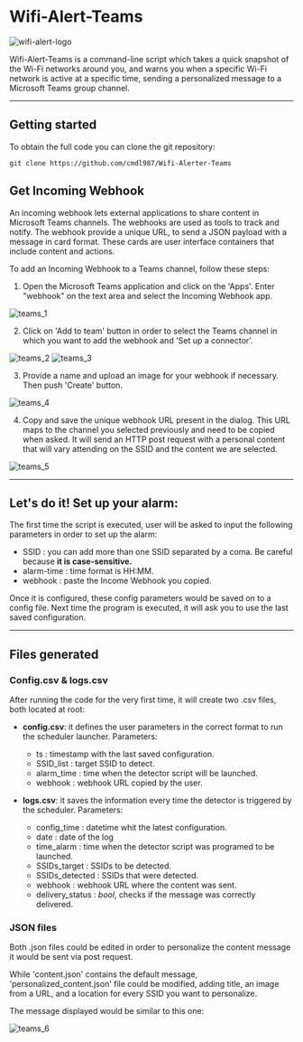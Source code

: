 # Wifi-Alert-Teams
![wifi-alert-logo](https://user-images.githubusercontent.com/59370680/220681919-df76e8ba-b0f8-4bcd-86c3-ae2217b58bd7.png)


Wifi-Alert-Teams is a command-line script which takes a quick snapshot of the Wi-Fi networks around you, and warns you 
when a specific Wi-Fi network is active at a specific time, sending a personalized message to a Microsoft Teams group 
channel.


----

## Getting started

To obtain the full code you can clone the git repository:
```
git clone https://github.com/cmdl987/Wifi-Alerter-Teams
```

## Get Incoming Webhook

An incoming webhook lets external applications to share content in Microsoft Teams channels. The webhooks are used as 
tools to track and notify. The webhook provide a unique URL, to send a JSON payload with a message in card format. 
These cards are user interface containers that include content and actions.

To add an Incoming Webhook to a Teams channel, follow these steps:
1) Open the Microsoft Teams application and click on the 'Apps'. Enter "webhook" on the text area and select the 
Incoming Webhook app.

![teams_1](https://user-images.githubusercontent.com/59370680/220617418-7b59ad70-31cf-45e1-8f89-4f5fa9d2790b.png)

2) Click on 'Add to team' button in order to select the Teams channel in which you want to add the webhook and 'Set up a connector'.

![teams_2](https://user-images.githubusercontent.com/59370680/220617423-29f286f4-071d-43f3-82f1-d6d56f46e0db.png)
![teams_3](https://user-images.githubusercontent.com/59370680/220617425-e963026a-33c0-4c75-b49c-99d8f7c73aeb.png)

3) Provide a name and upload an image for your webhook if necessary. Then push 'Create' button. 

![teams_4](https://user-images.githubusercontent.com/59370680/220617428-45ea0454-f0c6-4aaa-8867-c88d611260a3.png)

4) Copy and save the unique webhook URL present in the dialog. This URL maps to the channel you selected previously and
need to be copied when asked. It will send an HTTP post request with a personal content that will vary attending on the 
SSID and the content we are selected.

![teams_5](https://user-images.githubusercontent.com/59370680/220617430-2474f128-6dc0-4a89-b3f9-1b14b9670f13.png)

----

## Let's do it! Set up your alarm:
The first time the script is executed, user will be asked to input the following parameters in order to set up the alarm:
- SSID : you can add more than one SSID separated by a coma. Be careful because **it is case-sensitive.**
- alarm-time : time format is HH:MM.
- webhook : paste the Income Webhook you copied.

Once it is configured, these config parameters would be saved on to a config file. Next time the program is executed, it
will ask you to use the last saved configuration.


---

## Files generated

### Config.csv & logs.csv
After running the code for the very first time, it will create two .csv files, both located at root:
- **config.csv**: it defines the user parameters in the correct format to run the scheduler launcher. Parameters:
    
  - ts : timestamp with the last saved configuration.
  - SSID_list : target SSID to detect.
  - alarm_time : time when the detector script will be launched.
  - webhook : webhook URL copied by the user.


- **logs.csv**: it saves the information every time the detector is triggered by the scheduler. Parameters:
  - config_time : datetime whit the latest configuration.
  - date : date of the log
  - time_alarm : time when the detector script was programed to be launched.
  - SSIDs_target : SSIDs to be detected.
  - SSIDs_detected : SSIDs that were detected.
  - webhook : webhook URL where the content was sent.
  - delivery_status : *bool*, checks if the message was correctly delivered. 

### JSON files
Both .json files could be edited in order to personalize the content message it would be sent via post request.

While 'content.json' contains the default message, 'personalized_content.json' file could be modified, 
adding title, an image from a URL, and a location for every SSID you want to personalize.

The message displayed would be similar to this one:

![teams_6](https://user-images.githubusercontent.com/59370680/220617435-d35ce7c4-a1e3-4b2f-b445-7b395dff77dd.png)